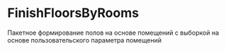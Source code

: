 # FinishFloorsByRooms

Пакетное формирование полов на основе помещений с выборкой на основе пользовательского параметра помещений
